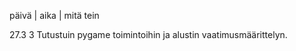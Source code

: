 päivä | aika | mitä tein

27.3	    3   	Tutustuin pygame toimintoihin ja alustin vaatimusmäärittelyn.
